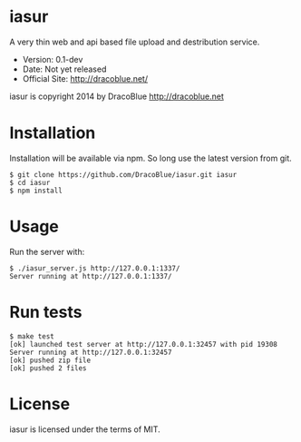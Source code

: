 # iasur

A very thin web and api based file upload and destribution service.

* Version: 0.1-dev
* Date: Not yet released
* Official Site: http://dracoblue.net/

iasur is copyright 2014 by DracoBlue http://dracoblue.net

# Installation

Installation will be available via npm. So long use the latest version from git.

``` console
$ git clone https://github.com/DracoBlue/iasur.git iasur
$ cd iasur
$ npm install
```

# Usage

Run the server with:

``` console
$ ./iasur_server.js http://127.0.0.1:1337/
Server running at http://127.0.0.1:1337/
```

# Run tests

``` console
$ make test
[ok] launched test server at http://127.0.0.1:32457 with pid 19308
Server running at http://127.0.0.1:32457
[ok] pushed zip file
[ok] pushed 2 files
```

# License

iasur is licensed under the terms of MIT.